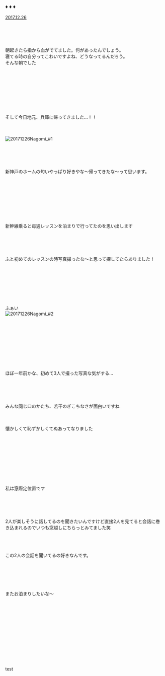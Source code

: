 ### ♦︎ ♦︎ ♦︎
[2017.12.26](http://blog.nanabunnonijyuuni.com/s/n227/diary/detail/58?ima=0939&cd=blog)
<br><br><br><br><br><br>
朝起きたら指から血がでてました。何があったんでしょう。  
寝てる時の自分ってこわいですよね、どうなってるんだろう。
<br>
そんな朝でした
<br><br><br><br><br><br><br><br><br><br>
そして今日地元、兵庫に帰ってきました…！！
<br><br><br><br>
![20171226Nagomi_#1](../../../../../Album/Backup/Blog/Nagomi/Dec2017/20171226Nagomi_#1.JPG)
<br>
<br>
<br>
<br>
<br>
<br>
新神戸のホームの匂いやっぱり好きやな〜帰ってきたな〜って思います。
<br>
<br>
<br>
<br>
<br>
<br>
<br>
<br>
<br>
<br>
新幹線乗ると毎週レッスンを泊まりで行ってたのを思い出します
<br>
<br>
<br>
<br>
<br>
<br>
ふと初めてのレッスンの時写真撮ったな〜と思って探してたらありました！
<br>
<br>
<br>
<br>
<br>
<br>
<br>
<br>
<br>
ふぁい
<br>
![20171226Nagomi_#2](../../../../../Album/Backup/Blog/Nagomi/Dec2017/20171226Nagomi_#2.JPG)
<br>
<br>
<br>
<br>
<br>
<br>
<br>
<br>
<br>
<br>
<br>
ほぼ一年前かな、初めて3人で撮った写真な気がする…
<br>
<br>
<br>
<br>
<br>
<br>
みんな同じ口のかたち、若干のぎこちなさが面白いですね
<br>
<br>
<br>
<br>
懐かしくて恥ずかしくてぬあってなりました
<br>
<br>
<br>
<br>
<br>
<br>
<br>
<br>
<br>
<br>
<br>
私は窓際定位置です
<br>
<br>
<br>
<br>
<br>
<br>
2人が楽しそうに話してるのを聞きたいんですけど直接2人を見てると会話に巻き込まれるのでいつも窓越しにちらっとみてました笑
<br>
<br>
<br>
<br>
<br>
この2人の会話を聞いてるの好きなんです。
<br>
<br>
<br>
<br>
<br>
<br>
<br>
またお泊まりしたいな〜
<br><br><br><br><br><br><br><br><br><br><br><br><br><br>test
